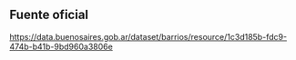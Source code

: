## Fuente oficial
https://data.buenosaires.gob.ar/dataset/barrios/resource/1c3d185b-fdc9-474b-b41b-9bd960a3806e



